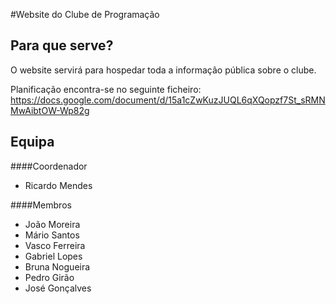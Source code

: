 #Website do Clube de Programação

## Para que serve?
O website servirá para hospedar toda a informação pública sobre o clube.

Planificação encontra-se no seguinte ficheiro: https://docs.google.com/document/d/15a1cZwKuzJUQL6qXQopzf7St_sRMNMwAibtOW-Wp82g


## Equipa

####Coordenador
- Ricardo Mendes

####Membros
- João Moreira
- Mário Santos
- Vasco Ferreira
- Gabriel Lopes
- Bruna Nogueira
- Pedro Girão
- José Gonçalves
